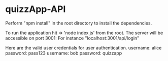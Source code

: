 # quizzApp-API
Perform "npm install" in the root directory to install the dependencies.

To run the application hit => 'node index.js' from the root.
The server will be accessible on port 3001: For instance "localhost:3001/api/login"


Here are the valid user credentials for user authentication.
username: alice password: pass123
username: bob password: quizzapp
